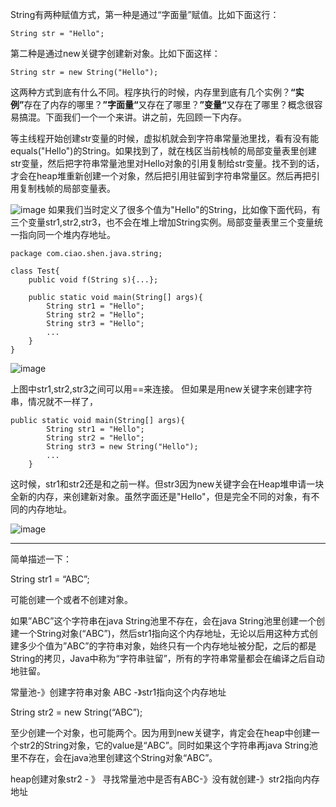 

String有两种赋值方式，第一种是通过“字面量”赋值。比如下面这行：

```
String str = "Hello";
```



第二种是通过new关键字创建新对象。比如下面这样：

```
String str = new String("Hello");
```
<p>这两种方式到底有什么不同。程序执行的时候，内存里到底有几个实例？<b>“实例”</b>存在了内存的哪里？<b>”字面量“</b>又存在了哪里？<b>”变量“</b>又存在了哪里？概念很容易搞混。下面我们一个一个来讲。讲之前，先回顾一下内存。</p>
等主线程开始创建str变量的时候，虚拟机就会到字符串常量池里找，看有没有能equals("Hello")的String。如果找到了，就在栈区当前栈帧的局部变量表里创建str变量，然后把字符串常量池里对Hello对象的引用复制给str变量。找不到的话，才会在heap堆重新创建一个对象，然后把引用驻留到字符串常量区。然后再把引用复制栈帧的局部变量表。

![image](http://pic2.zhimg.com/80/20568a6ad0ef2860746533595e400716_hd.jpg)
如果我们当时定义了很多个值为"Hello"的String，比如像下面代码，有三个变量str1,str2,str3，也不会在堆上增加String实例。局部变量表里三个变量统一指向同一个堆内存地址。



```
package com.ciao.shen.java.string;

class Test{
    public void f(String s){...};

    public static void main(String[] args){
        String str1 = "Hello";
        String str2 = "Hello";
        String str3 = "Hello";
        ...
    }
}
```
![image](http://pic4.zhimg.com/80/8e743518809bd37723a4b0e8bf35f332_hd.jpg)

上图中str1,str2,str3之间可以用==来连接。
但如果是用new关键字来创建字符串，情况就不一样了，

```
public static void main(String[] args){
        String str1 = "Hello";
        String str2 = "Hello";
        String str3 = new String("Hello");
        ...
    }
```
这时候，str1和str2还是和之前一样。但str3因为new关键字会在Heap堆申请一块全新的内存，来创建新对象。虽然字面还是"Hello"，但是完全不同的对象，有不同的内存地址。

![image](http://pic4.zhimg.com/80/fe6b27f35b5491eb562138eda573c238_hd.jpg)


----

简单描述一下：


String str1 = “ABC”;

可能创建一个或者不创建对象。

如果”ABC”这个字符串在java String池里不存在，会在java String池里创建一个创建一个String对象(“ABC”)，然后str1指向这个内存地址，无论以后用这种方式创建多少个值为”ABC”的字符串对象，始终只有一个内存地址被分配，之后的都是String的拷贝，Java中称为“字符串驻留”，所有的字符串常量都会在编译之后自动地驻留。

常量池-》创建字符串对象 ABC -》str1指向这个内存地址


String str2 = new String(“ABC”);

至少创建一个对象，也可能两个。因为用到new关键字，肯定会在heap中创建一个str2的String对象，它的value是“ABC”。同时如果这个字符串再java String池里不存在，会在java池里创建这个String对象“ABC”。


heap创建对象str2 - 》 寻找常量池中是否有ABC-》没有就创建-》str2指向内存地址




